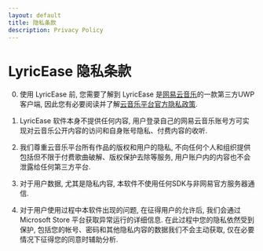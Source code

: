 ```yaml
---
layout: default
title: 隐私条款
description: Privacy Policy
---
```


# LyricEase 隐私条款

0. 使用 LyricEase 前, 您需要了解到 LyricEase 是[网易云音乐](https://music.163.com)的一款第三方UWP客户端, 因此您有必要阅读并了解[云音乐平台官方隐私政策](https://st.music.163.com/official-terms/privacy).

1. LyricEase 软件本身不提供任何内容, 用户登录自己的网易云音乐账号方可实现对云音乐公开内容的访问和自身账号隐私、付费内容的收听.

2. 我们尊重云音乐平台所有作品的版权和用户的隐私, 不向任何个人和组织提供包括但不限于付费歌曲破解、版权保护去除等服务, 用户账户内的内容也不会泄露给任何第三方平台.

3. 对于用户数据, 尤其是隐私内容, 本软件不使用任何SDK与非网易官方服务器通信.

4. 对于用户使用过程中本软件出现的问题, 在征得用户的允许后, 我们会通过 Microsoft Store 平台获取异常运行的详细信息. 在此过程中您的隐私依然受到保护, 包括您的帐号、密码和其他隐私内容的数据我们不会主动获取, 仅在必要情况下征得您的同意时辅助分析.